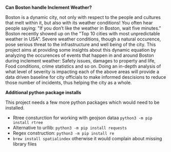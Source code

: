 
**Can Boston handle Inclement Weather?**

Boston is a dynamic city, not only with respect to the people and cultures that melt within it, but also with its weather conditions! You often hear people saying: "If you don’t like the weather in Boston, wait five minutes.” Boston recently showed up on the "Top 10 cities with most unpredictable weather in USA". Severe weather conditions, though a natural occurence, pose serious threat to the infrastructure and well being of the city. This project aims at providing some insights about this dynamic equation by analyzing the occurences of events that happen in and around Boston during inclement weather: Safety issues, damages to property and life, Food conditions, crime statistics and so on. Doing an in-depth analysis of what level of severity is impacting each of the above areas will provide a data driven baseline for city officials to make informed descisions to reduce those number of incidents, thus helping the city as a whole.

**Additional python package installs**

This project needs a few more python packages which would need to be installed.

* Rtree consturction for working with geojson dataa ```python3 -m pip install rtree```
* Alternative to urllib: ```python3 -m pip install requests```
* Regex construction: ```python3 -m pip install re```
* ```brew install spatialindex``` otherwise it would complain about missing library files
